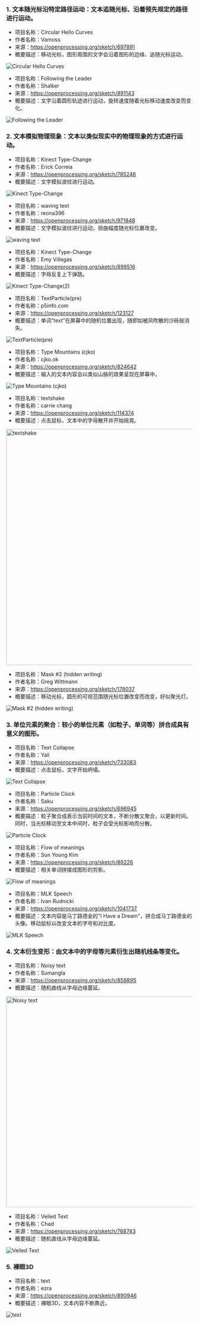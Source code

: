 ### 1. 文本随光标沿特定路径运动：文本追随光标、沿着预先规定的路径进行运动。

- 项目名称：Circular Hello Curves
- 作者名称：Vamoss
- 来源：https://openprocessing.org/sketch/697891
- 概要描述：移动光标，图形周围的文字会沿着图形的边缘、追随光标运动。

 ![Circular Hello Curves](https://user-images.githubusercontent.com/90943517/138619941-53f532f6-2686-4eac-b3de-edbcb1d0a496.png)

- 项目名称：Following the Leader
- 作者名称：Shalker
- 来源：https://openprocessing.org/sketch/891143
- 概要描述：文字沿着圆形轨迹进行运动，旋转速度随着光标移动速度改变而变化。

![Following the Leader](https://user-images.githubusercontent.com/90943517/138619949-12135bde-373c-44a1-86ae-d8037809b234.png)

### 2. 文本模拟物理现象：文本以类似现实中的物理现象的方式进行运动。

- 项目名称：Kinect Type-Change
- 作者名称：Erick Correia
- 来源：https://openprocessing.org/sketch/785246
- 概要描述：文字模拟波纹进行运动。

![Kinect Type-Change](https://user-images.githubusercontent.com/90943517/138620172-7ad2549f-21d2-4a6c-a2ef-4b46c19e496d.png)

- 项目名称：waving text
- 作者名称：reona396
- 来源：https://openprocessing.org/sketch/971848
- 概要描述：文字模拟波纹进行运动，扭曲幅度随光标位置改变。

![waving text](https://user-images.githubusercontent.com/90943517/138620191-ba209ad0-47a2-4437-a8b3-7247baf3c61d.png)

- 项目名称：Kinect Type-Change
- 作者名称：Emy Villegas
- 来源：https://openprocessing.org/sketch/899516
- 概要描述：字母反复上下弹跳。

![Kinect Type-Change(2)](https://user-images.githubusercontent.com/90943517/138620209-71e663ae-8776-4297-872b-3e2916624218.png)

- 项目名称：TextParticle(pre)
- 作者名称：p5info.com
- 来源：https://openprocessing.org/sketch/123127
- 概要描述：单词“text”在屏幕中的随机位置出现，随即如被风吹散的沙砾般消失。

![TextParticle(pre)](https://user-images.githubusercontent.com/90943517/138620219-696e10e6-f750-4495-af3d-f8cc8b3a62ed.png)

- 项目名称：Type Mountains (cjko)
- 作者名称：cjko.ok
- 来源：https://openprocessing.org/sketch/824642
- 概要描述：输入的文本内容会以类似山脉的效果呈现在屏幕中。

![Type Mountains (cjko)](https://user-images.githubusercontent.com/90943517/138620227-a959f7ed-630f-435d-8016-c9ab78656539.png)

- 项目名称：textshake
- 作者名称：carrie chang
- 来源：https://openprocessing.org/sketch/114374
- 概要描述：点击鼠标，文本中的字母散开并开始摇晃。

<img width="638" alt="textshake" src="https://user-images.githubusercontent.com/90943517/138620231-0deb7fcc-fe19-4149-8b53-6fcf7a0a92fc.png">

- 项目名称：Mask #2 (hidden writing)
- 作者名称：Greg Wittmann
- 来源：https://openprocessing.org/sketch/178037
- 概要描述：移动光标，圆形的可视范围随光标位置改变而改变，好似聚光灯。

![Mask #2 (hidden writing)](https://user-images.githubusercontent.com/90943517/138620239-f22e4fef-ee11-43ab-b5b3-489fbac421a1.png)

### 3. 单位元素的聚合：较小的单位元素（如粒子、单词等）拼合成具有意义的图形。

- 项目名称：Text Collapse
- 作者名称：Yali
- 来源：https://openprocessing.org/sketch/733083
- 概要描述：点击鼠标，文字开始坍塌。

![Text Collapse](https://user-images.githubusercontent.com/90943517/138620249-5fbc9e75-75bc-4828-be6c-2386a57f0d24.png)

- 项目名称：Particle Clock
- 作者名称：Saku
- 来源：https://openprocessing.org/sketch/696945
- 概要描述：粒子聚合成表示当前时间的文本，不断分散又聚合，以更新时间。同时，当光标移动至文本中间时，粒子会受光标影响而分散。

![Particle Clock](https://user-images.githubusercontent.com/90943517/138620254-16dfdacd-5f1d-4e19-98fa-8d342dd795e9.png)

- 项目名称：Flow of meanings
- 作者名称：Sun Young Kim
- 来源：https://openprocessing.org/sketch/89226
- 概要描述：相关单词拼接成图形的剪影。

![Flow of meanings](https://user-images.githubusercontent.com/90943517/138620259-6a8d296f-6ab7-4bdc-b4e1-191fdd0b4d98.png)

- 项目名称：MLK Speech
- 作者名称：Ivan Rudnicki
- 来源：https://openprocessing.org/sketch/1041737
- 概要描述：文本内容是马丁路德金的"I Have a Dream"，拼合成马丁路德金的头像。移动鼠标以改变文本的字号和对比度。

![MLK Speech](https://user-images.githubusercontent.com/90943517/138620261-6e3bcfcd-c1b4-4da9-8a6a-b1bc69c9a97c.png)

### 4. 文本衍生变形：由文本中的字母等元素衍生出随机线条等变化。

- 项目名称：Noisy text
- 作者名称：Sumangla
- 来源：https://openprocessing.org/sketch/858895
- 概要描述：随机曲线从字母边缘蔓延。

<img width="570" alt="Noisy text" src="https://user-images.githubusercontent.com/90943517/138620271-afadc1fd-a9af-4f3f-b367-37b975c00b42.png">

- 项目名称：Veiled Text
- 作者名称：Chad
- 来源：https://openprocessing.org/sketch/768743
- 概要描述：随机直线从字母边缘蔓延。
 
![Veiled Text](https://user-images.githubusercontent.com/90943517/138620281-b8453cf5-08d4-4136-bebd-d8bd24d2081e.png)

### 5. 裸眼3D

- 项目名称：text
- 作者名称：ezra
- 来源：https://openprocessing.org/sketch/890946
- 概要描述：裸眼3D，文本内容不断靠近。

![text](https://user-images.githubusercontent.com/90943517/138620288-389211ae-f164-4c47-870c-1a33fa19654c.png)
